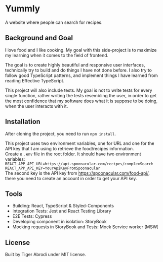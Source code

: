 # Yummly

A website where people can search for recipes.

## Background and Goal

I love food and I like cooking. My goal with this side-project is to maximize my learning when it comes to the field of frontend.

The goal is to create highly beautiful and responsive user interfaces, technically try to build and do things I have not done before. I also try to follow good TypeScript patterns, and implement things I have learned from reading Effective TypeScript.

This project will also include tests. My goal is not to write tests for every single function, rather writing the tests resembling the user, in order to get the most confidence that my software does what it is suppose to be doing, when the user interacts with it.

## Installation

After cloning the project, you need to run `npm install`.

This project uses two environment variables, one for URL and one for the API key that I am using to retrieve the food/recipes information.
<br>
Create a `.env` file in the root folder.
It should have two environment variables:
<br>
`REACT_APP_API_URL=https://api.spoonacular.com/recipes/complexSearch`
<br>
`REACT_APP_API_KEY=YourApiKeyFromSpoonacular`
<br>
The second key is the API key from https://spoonacular.com/food-api/, there you need to create an account in order to get your API key.

## Tools

-   Building: React, TypeScript & Styled-Components
-   Integration Tests: Jest and React Testing Library
-   E2E Tests: Cypress
-   Developing component in isolation: StoryBook
-   Mocking requests in StoryBook and Tests: Mock Service worker (MSW)

## License

Built by Tiger Abrodi under MIT license.
